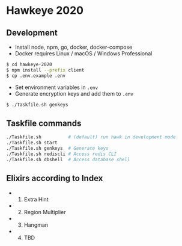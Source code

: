# Hawkeye 2020

## Development

- Install node, npm, go, docker, docker-compose
- Docker requires Linux / macOS / Windows Professional

```sh
$ cd hawkeye-2020
$ npm install --prefix client
$ cp .env.example .env
```

- Set environment variables in `.env`
- Generate encryption keys and add them to `.env`

```sh
$ ./Taskfile.sh genkeys
```

## Taskfile commands

```sh
./Taskfile.sh          # (default) run hawk in development mode
./Taskfile.sh start
./Taskfile.sh genkeys  # Generate keys
./Taskfile.sh rediscli # Access redis CLI
./Taskfile.sh dbshell  # Access database shell
```


## Elixirs according to Index
- 1. Extra Hint
- 2. Region Multiplier
- 3. Hangman
- 4. TBD
